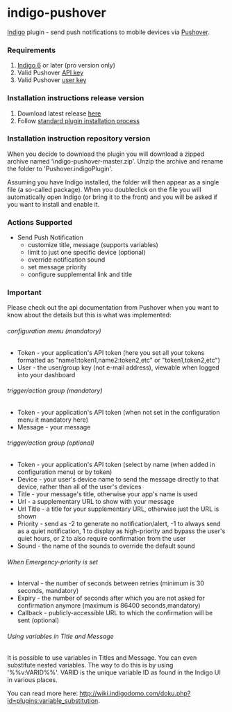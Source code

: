 indigo-pushover
===============

[Indigo](http://www.perceptiveautomation.com/indigo/index.html) plugin  - send push notifications to mobile devices via [Pushover](http://www.pushover.net).

### Requirements

1. [Indigo 6](http://www.perceptiveautomation.com/indigo/index.html) or later (pro version only)
2. Valid Pushover [API key](https://pushover.net/api)
3. Valid Pushover [user key](https://pushover.net/faq#overview-what)

### Installation instructions release version
1. Download latest release [here](https://github.com/indigodomotics/indigo-pushover/releases)
2. Follow [standard plugin installation process](http://bit.ly/1e1Vc7b)

### Installation instruction repository version
When you decide to download the plugin you will download a zipped archive named 'indigo-pushover-master.zip'.
Unzip the archive and rename the folder to 'Pushover.indigoPlugin'.

Assuming you have Indigo installed, the folder will then appear as a single file (a so-called package).
When you doubleclick on the file you will automatically open Indigo (or bring it to the front) and you will be asked if you want to install and enable it.

### Actions Supported
* Send Push Notification
	* customize title, message (supports variables)
	* limit to just one specific device (optional)
	* override notification sound
	* set message priority
	* configure supplemental link and title

### Important
Please check out the api documentation from Pushover when you want to know about the details but this is what was implemented:

###### configuration menu (mandatory)
* Token - your application's API token (here you set all your tokens formatted as "name1:token1,name2:token2,etc" or "token1,token2,etc")
* User - the user/group key (not e-mail address), viewable when logged into your dashboard

###### trigger/action group (mandatory)
* Token - your application's API token (when not set in the configuration menu it mandatory here)
* Message - your message

###### trigger/action group (optional)
* Token - your application's API token (select by name (when added in configuration menu) or by token)
* Device - your user's device name to send the message directly to that device, rather than all of the user's devices
* Title - your message's title, otherwise your app's name is used
* Url - a supplementary URL to show with your message
* Url Title - a title for your supplementary URL, otherwise just the URL is shown
* Priority - send as -2 to generate no notification/alert, -1 to always send as a quiet notification, 1 to display as high-priority and bypass the user's quiet hours, or 2 to also require confirmation from the user
* Sound - the name of the sounds to override the default sound

###### When Emergency-priority is set
* Interval - the number of seconds between retries (minimum is 30 seconds, mandatory)
* Expiry - the number of seconds after which you are not asked for confirmation anymore (maximum is 86400 seconds,mandatory)
* Callback - publicly-accessible URL to which the confirmation will be sent (optional)

###### Using variables in Title and Message
It is possible to use variables in Titles and Message.
You can even substitute nested variables.
The way to do this is by using '%%v:VARID%%'.
VARID is the unique variable ID as found in the Indigo UI in various places.

You can read more here: http://wiki.indigodomo.com/doku.php?id=plugins:variable_substitution.

